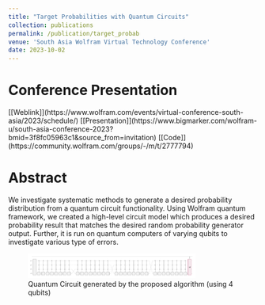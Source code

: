 ```yaml
---
title: "Target Probabilities with Quantum Circuits"
collection: publications
permalink: /publication/target_probab
venue: 'South Asia Wolfram Virtual Technology Conference'
date: 2023-10-02
---
```

<h1>Conference Presentation</h1>
[[Weblink]](https://www.wolfram.com/events/virtual-conference-south-asia/2023/schedule/) [[Presentation]](https://www.bigmarker.com/wolfram-u/south-asia-conference-2023?bmid=3f8fc05963c1&amp;source_from=invitation) [[Code]](https://community.wolfram.com/groups/-/m/t/2777794)

Abstract
======

We investigate systematic methods to generate a desired probability distribution from a quantum
circuit functionality. Using Wolfram quantum framework, we created a high-level circuit model which produces a desired probability result that matches the desired random probability generator output. Further, it is run on quantum computers of varying qubits to investigate various type of errors.


<figure>
  <img src="/images/Publication1.png" alt="Trulli" style="width:80%">
  <figcaption>Quantum Circuit generated by the proposed algorithm (using 4 qubits)</figcaption>
</figure>

